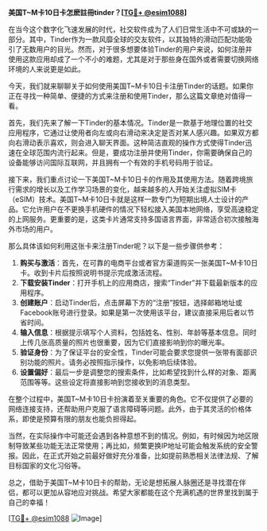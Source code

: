 **美国T~M卡10日卡怎麽註冊tinder？[[TG💪+ @esim1088](https://t.me/s/esim1088)]**

在当今这个数字化飞速发展的时代，社交软件成为了人们日常生活中不可或缺的一部分。其中，Tinder作为一款风靡全球的交友软件，以其独特的滑动匹配功能吸引了无数用户的目光。然而，对于很多想要体验Tinder的用户来说，如何注册并使用这款应用却成了一个不小的难题，尤其是对于那些身在国外或者需要切换网络环境的人来说更是如此。

今天，我们就来聊聊关于如何使用美国T~M卡10日卡注册Tinder的话题。如果你正在寻找一种简单、便捷的方式来注册和使用Tinder，那么这篇文章绝对值得一看。

首先，我们先来了解一下Tinder的基本情况。Tinder是一款基于地理位置的社交应用程序，它通过让使用者向左或向右滑动来决定是否对某人感兴趣。如果双方都向右滑动表示喜欢，则会进入聊天界面。这种简洁直观的操作方式使得Tinder迅速在全球范围内流行起来。但是，要成功注册并使用Tinder，你需要确保自己的设备能够访问国际互联网，并且拥有一个有效的手机号码用于验证。

接下来，我们重点讨论一下美国T~M卡10日卡的作用及其使用方法。随着跨境旅行需求的增长以及工作学习场景的变化，越来越多的人开始关注虚拟SIM卡（eSIM）技术。美国T~M卡10日卡就是这样一款专门为短期出境人士设计的产品。它允许用户在不更换手机硬件的情况下轻松接入美国本地网络，享受高速稳定的上网服务。更重要的是，这类卡片通常支持多国语言界面，非常适合初次接触海外市场的用户。

那么具体该如何利用这张卡来注册Tinder呢？以下是一些步骤供参考：

1. **购买与激活**：首先，在可靠的电商平台或者官方渠道购买一张美国T~M卡10日卡。收到卡片后按照说明书提示完成激活流程。
2. **下载安装Tinder**：打开手机上的应用商店，搜索“Tinder”并下载最新版本的应用程序。
3. **创建账户**：启动Tinder后，点击屏幕下方的“注册”按钮，选择邮箱地址或Facebook账号进行登录。如果是第一次使用该平台，建议直接采用后者以节省时间。
4. **输入信息**：根据提示填写个人资料，包括姓名、性别、年龄等基本信息。同时上传几张高质量的照片也很重要，因为它们直接影响到你的曝光率。
5. **验证身份**：为了保证平台的安全性，Tinder可能会要求您提供一张带有面部识别功能的照片。请务必按照指示操作，以免影响后续体验。
6. **设置偏好**：最后一步是调整您的搜索条件，比如希望找到什么样的对象、距离范围等等。这些设定将直接影响到您接收到的消息类型。

在整个过程中，美国T~M卡10日卡扮演着至关重要的角色。它不仅提供了必要的网络连接支持，还帮助用户克服了语言障碍等问题。此外，由于其灵活的价格体系，即使是预算有限的朋友也能负担得起。

当然，在实际操作中可能还会遇到各种意想不到的情况。例如，有时候因为地区限制导致某些功能无法正常使用；再比如，频繁更换IP地址可能会触发系统的安全警报。因此，在正式开始之前最好做好充分准备，比如提前熟悉相关法律法规、了解目标国家的文化习俗等。

总之，借助于美国T~M卡10日卡的帮助，无论是想拓展人脉圈还是寻找潜在伴侣，都可以更加从容地应对挑战。希望大家都能在这个充满机遇的世界里找到属于自己的幸福！ 

[[TG💪+ @esim1088](https://t.me/s/esim1088) ![Image](https://i.postimg.cc/4NQfJmqS/Snipaste-2025-05-13-00-14-12.png)]